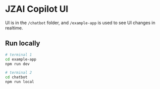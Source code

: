 # JZAI Copilot UI

UI is in the `/chatbot` folder, and `/example-app` is used to see UI changes in realtime.

## Run locally

```bash
# terminal 1
cd example-app
npm run dev

# terminal 2
cd chatbot
npm run local
```
